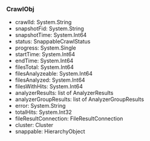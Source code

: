 ### CrawlObj
- crawlId: System.String
- snapshotFid: System.String
- snapshotTime: System.Int64
- status: SnappableCrawlStatus
- progress: System.Single
- startTime: System.Int64
- endTime: System.Int64
- filesTotal: System.Int64
- filesAnalyzeable: System.Int64
- filesAnalyzed: System.Int64
- filesWithHits: System.Int64
- analyzerResults: list of AnalyzerResults
- analyzerGroupResults: list of AnalyzerGroupResults
- error: System.String
- totalHits: System.Int32
- fileResultConnection: FileResultConnection
- cluster: Cluster
- snappable: HierarchyObject
